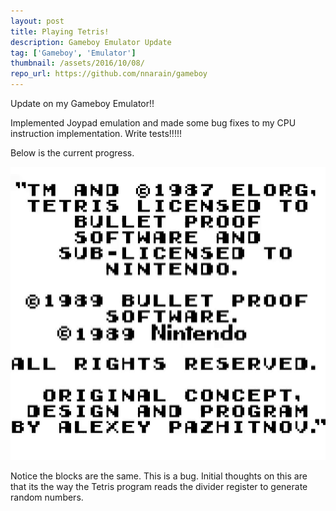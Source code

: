 ```yaml
---
layout: post
title: Playing Tetris!
description: Gameboy Emulator Update
tag: ['Gameboy', 'Emulator']
thumbnail: /assets/2016/10/08/
repo_url: https://github.com/nnarain/gameboy
---
```


Update on my Gameboy Emulator!!

Implemented Joypad emulation and made some bug fixes to my CPU instruction implementation. Write tests!!!!!

Below is the current progress.

![Image not found!](/assets/2016/10/08/playtetris.gif)

Notice the blocks are the same. This is a bug. Initial thoughts on this are that its the way the Tetris program reads the divider register to generate random numbers.
